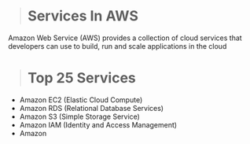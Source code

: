 ># Services In AWS
Amazon Web Service (AWS) provides a collection of cloud services that developers can use to build, run and scale applications in the cloud
># Top 25 Services
* Amazon EC2 (Elastic Cloud Compute)
* Amazon RDS (Relational Database Services)
* Amazon S3 (Simple Storage Service)
* Amazon IAM (Identity and Access Management)
* Amazon